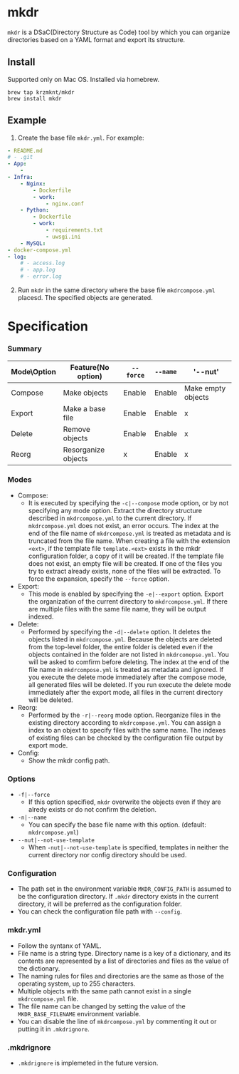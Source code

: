# mkdr

`mkdr` is a DSaC(Directory Structure as Code) tool by which you can organize directories based on a YAML format and export its structure.

## Install

Supported only on Mac OS. Installed via homebrew.

```
brew tap krzmknt/mkdr
brew install mkdr
```

## Example

1. Create the base file `mkdr.yml`. For example:

```yaml
- README.md
# - .git
- App:
    -
- Infra:
    - Nginx:
        - Dockerfile
        - work:
            - nginx.conf
    - Python:
        - Dockerfile
        - work:
            - requirements.txt
            - uwsgi.ini
    - MySQL:
- docker-compose.yml
- log:
    # - access.log
    # - app.log
    # - error.log
```

2. Run `mkdr` in the same directory where the base file `mkdrcompose.yml` placesd. The specified objects are generated.

# Specification

### Summary

| Mode\Option | Feature(No option)  | `--force` | `--name` | '--nut'            |
| ----------- | ------------------- | --------- | -------- | ------------------ |
| Compose     | Make objects        | Enable    | Enable   | Make empty objects |
| Export      | Make a base file    | Enable    | Enable   | x                  |
| Delete      | Remove objects      | Enable    | Enable   | x                  |
| Reorg       | Resorganize objects | x         | Enable   | x                  |

### Modes

- Compose:
  - It is executed by specifying the `-c|--compose` mode option, or by not specifying any mode option. Extract the directory structure described in `mkdrcompose.yml` to the current directory. If `mkdrcompose.yml` does not exist, an error occurs. The index at the end of the file name of `mkdrcompose.yml` is treated as metadata and is truncated from the file name. When creating a file with the extension `<ext>`, if the template file `template.<ext>` exists in the mkdr configuration folder, a copy of it will be created. If the template file does not exist, an empty file will be created. If one of the files you try to extract already exists, none of the files will be extracted. To force the expansion, specify the `--force` option.
- Export:
  - This mode is enabled by specifying the `-e|--export` option. Export the organization of the current directory to `mkdrcompose.yml`. If there are multiple files with the same file name, they will be output indexed.
- Delete:
  - Performed by specifying the `-d|--delete` option. It deletes the objects listed in `mkdrcompose.yml`. Because the objects are deleted from the top-level folder, the entire folder is deleted even if the objects contained in the folder are not listed in `mkdrcomopse.yml`. You will be asked to comfirm before deleting. The index at the end of the file name in `mkdrcompose.yml` is treated as metadata and ignored. If you execute the delete mode immediately after the compose mode, all generated files will be deleted. If you run execute the delete mode immediately after the export mode, all files in the current directory will be deleted.
- Reorg:
  - Performed by the `-r|--reorg` mode option. Reorganize files in the existing directory according to `mkdrcompose.yml`. You can assign a index to an objext to specify files with the same name. The indexes of existing files can be checked by the configuration file output by export mode.
- Config:
  - Show the mkdr config path.

### Options

- `-f|--force`
  - If this option specified, `mkdr` overwrite the objects even if they are alredy exists or do not confirm the deletion.
- `-n|--name`
  - You can specify the base file name with this option. (default: `mkdrcompose.yml`)
- `--nut|--not-use-template`
  - When `-nut|--not-use-template` is specified, templates in neither the current directory nor config directory should be used.

### Configuration

- The path set in the environment variable `MKDR_CONFIG_PATH` is assumed to be the configuration directory. If `.mkdr` directory exists in the current directory, it will be preferred as the configuration folder.
- You can check the configuration file path with `--config`.

### mkdr.yml

- Follow the syntanx of YAML.
- File name is a string type. Directory name is a key of a dictionary, and its contents are represented by a list of directories and files as the value of the dictionary.
- The naming rules for files and directories are the same as those of the operating system, up to 255 characters.
- Multiple objects with the same path cannot exist in a single `mkdrcompose.yml` file.
- The file name can be changed by setting the value of the `MKDR_BASE_FILENAME` environment variable.
- You can disable the line of `mkdrcompose.yml` by commenting it out or putting it in `.mkdrignore`.

### .mkdrignore

- `.mkdrignore` is implemeted in the future version.
